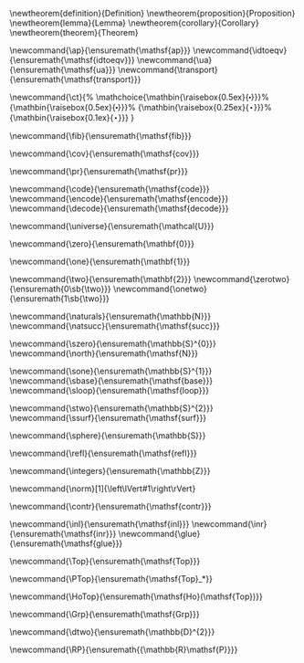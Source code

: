  <!-- # Math -->

<!-- ## Theorems -->

\newtheorem{definition}{Definition}
\newtheorem{proposition}{Proposition}
\newtheorem{lemma}{Lemma}
\newtheorem{corollary}{Corollary}
\newtheorem{theorem}{Theorem}


<!-- ## General HoTT -->

<!-- Basic functions -->
\newcommand{\ap}{\ensuremath{\mathsf{ap}}}
\newcommand{\idtoeqv}{\ensuremath{\mathsf{idtoeqv}}}
\newcommand{\ua}{\ensuremath{\mathsf{ua}}}
\newcommand{\transport}{\ensuremath{\mathsf{transport}}}

<!-- Path concatenation, taken from HoTT -->
\newcommand{\ct}{%
  \mathchoice{\mathbin{\raisebox{0.5ex}{$\displaystyle\centerdot$}}}%
             {\mathbin{\raisebox{0.5ex}{$\centerdot$}}}%
             {\mathbin{\raisebox{0.25ex}{$\scriptstyle\,\centerdot\,$}}}%
             {\mathbin{\raisebox{0.1ex}{$\scriptscriptstyle\,\centerdot\,$}}}
}

<!-- The fiber function -->
\newcommand{\fib}{\ensuremath{\mathsf{fib}}}

<!-- cov -->
\newcommand{\cov}{\ensuremath{\mathsf{cov}}}

<!-- projection function -->
\newcommand{\pr}{\ensuremath{\mathsf{pr}}}

<!-- code, encode and decode -->
\newcommand{\code}{\ensuremath{\mathsf{code}}}
\newcommand{\encode}{\ensuremath{\mathsf{encode}}}
\newcommand{\decode}{\ensuremath{\mathsf{decode}}}


<!-- ## Types -->

<!-- Universe -->
\newcommand{\universe}{\ensuremath{\mathcal{U}}}

<!-- Empty type -->
\newcommand{\zero}{\ensuremath{\mathbf{0}}}

<!-- Unit type -->
\newcommand{\one}{\ensuremath{\mathbf{1}}}
<!-- Its element is \star -->

<!-- Bool type and its elements -->
\newcommand{\two}{\ensuremath{\mathbf{2}}}
\newcommand{\zerotwo}{\ensuremath{0\sb{\two}}}
\newcommand{\onetwo}{\ensuremath{1\sb{\two}}}

<!-- Naturals -->
\newcommand{\naturals}{\ensuremath{\mathbb{N}}}
\newcommand{\natsucc}{\ensuremath{\mathsf{succ}}}

<!-- S 0 -->
\newcommand{\szero}{\ensuremath{\mathbb{S}^{0}}}
\newcommand{\north}{\ensuremath{\mathsf{N}}}


<!-- Circle -->
\newcommand{\sone}{\ensuremath{\mathbb{S}^{1}}}
\newcommand{\sbase}{\ensuremath{\mathsf{base}}}
\newcommand{\sloop}{\ensuremath{\mathsf{loop}}}

<!-- Sphere -->
\newcommand{\stwo}{\ensuremath{\mathbb{S}^{2}}}
\newcommand{\ssurf}{\ensuremath{\mathsf{surf}}}

<!-- General sphere -->
\newcommand{\sphere}{\ensuremath{\mathbb{S}}}


<!-- ## Path types -->

<!-- refl -->
\newcommand{\refl}{\ensuremath{\mathsf{refl}}}


<!-- ## Algebra -->

<!-- Integers -->
\newcommand{\integers}{\ensuremath{\mathbb{Z}}}


<!-- ## Truncations -->

<!-- ||·|| -->
\newcommand{\norm}[1]{\left\lVert#1\right\rVert}

<!-- The function in the definition of contractible types -->
\newcommand{\contr}{\ensuremath{\mathsf{contr}}}


<!-- ## Pushouts -->

<!-- inl -->
\newcommand{\inl}{\ensuremath{\mathsf{inl}}}
\newcommand{\inr}{\ensuremath{\mathsf{inr}}}
\newcommand{\glue}{\ensuremath{\mathsf{glue}}}


<!-- ## Categories -->

<!-- Top -->
\newcommand{\Top}{\ensuremath{\mathsf{Top}}}

<!-- Pointed Top -->
\newcommand{\PTop}{\ensuremath{\mathsf{Top}_*}}

<!-- Ho(Top) -->
\newcommand{\HoTop}{\ensuremath{\mathsf{Ho}(\mathsf{Top})}}

<!-- Grp -->
\newcommand{\Grp}{\ensuremath{\mathsf{Grp}}}


<!-- ## Topology -->

<!-- Closed 2-dimensional disk -->
\newcommand{\dtwo}{\ensuremath{\mathbb{D}^{2}}}

<!-- Real projective space -->
\newcommand{\RP}{\ensuremath{{\mathbb{R}\mathsf{P}}}}
